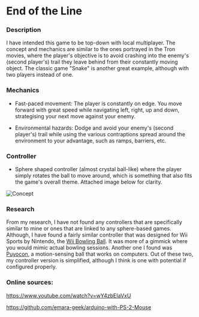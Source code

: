 # End of the Line

### Description
I have intended this game to be top-down with local multiplayer. The concept and mechanics are similar to the ones portrayed in the Tron movies, where the player's objective is to avoid crashing into the enemy's (second player's) trail they leave behind from their constantly moving object. The classic game "Snake" is another great example, although with two players instead of one.

### Mechanics
* Fast-paced movement: The player is constantly on edge. You move forward with great speed while navigating left, right, up and down, strategising your next move against your enemy. 

* Environmental hazards: Dodge and avoid your enemy's (second player's) trail while using the various contraptions spread around the environment to your advantage, such as ramps, barriers, etc.

### Controller
* Sphere shaped controller (almost crystal ball-like) where the player simply rotates the ball to move around, which is something that also fits the game's overall theme. Attached image below for clarity.

![Concept](https://github.com/Klumz/comp140-gam160-game/blob/master/Concept.png)

### Research
From my research, I have not found any controllers that are specifically similar to mine or ones that are linked to any sphere-based games. Although, I have found a fairly similar controller that was designed for Wii Sports by Nintendo, the [Wii Bowling Ball](https://images-na.ssl-images-amazon.com/images/G/01/videogames/detail-page/B002GEA4U4.2.large.jpg). It was more of a gimmick where you would mimic actual bowling sessions. Another one I found was [Puyocon](http://gizmodo.com/5446278/control-your-pc-with-the-puyocon-motion-sensing-ball), a motion-sensing ball that works on computers. Out of these two, my controller version is simplified, although I think is one with potential if configured properly. 

### Online sources:

https://www.youtube.com/watch?v=wY4zbEIaVxU

https://github.com/emara-geek/arduino-with-PS-2-Mouse
